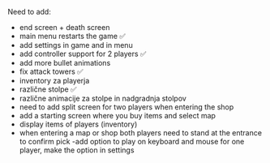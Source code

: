 Need to add:
  - end screen + death screen
  - main menu restarts the game ✅
  - add settings in game and in menu
  - add controller support for 2 players ✅
  - add more bullet animations
  - fix attack towers ✅
  - inventory za playerja
  - različne stolpe ✅
  - različne animacije za stolpe in nadgradnja stolpov
  - need to add split screen for two players when entering the shop
  - add a starting screen where you buy items and select map
  - display items of players (inventory)
  - when entering a map or shop both players need to stand at the entrance to confirm pick
  -add option to play on keyboard and mouse for one  player,  make the option in settings
